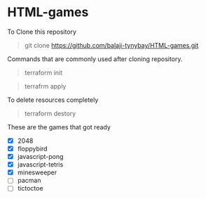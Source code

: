 # HTML-games

To Clone this repository
>git clone https://github.com/balaji-tynybay/HTML-games.git

Commands that are commonly used after cloning repository.

>terraform init

>terrafrm apply

To delete resources completely

> terraform destory 


These are the games that got ready

- [X] 2048
- [x] floppybird
- [x] javascript-pong
- [x] javascript-tetris
- [x] minesweeper
- [ ] pacman
- [ ] tictoctoe
